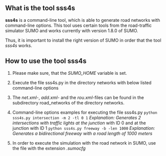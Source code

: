 ## What is the tool sss4s 

 **sss4s** is a command-line tool, which is able to generate road networks with command-line options. This tool uses certain tools from the road-traffic simulator SUMO and works currently with version 1.8.0 of SUMO.

 Thus, it is important to install the right version of SUMO in order that the tool *sss4s* works.


## How to use the tool sss4s

1. Please make sure, that the *SUMO_HOME* variable is set.

2. Execute the file sss4s.py in the directory networks with below listed
command-line options

3. The *net.xml*-, *add.xml*- and the *rou.xml*-files can be found in the subdirectory
road_networks of the directory networks.

4. Command-line options examples for executing the file sss4s.py
    ``` python sss4s.py intersection -m 2 -tl 0 1 ```
*Explanation: Generates 2 intersections with traffic lights at the junction*
with ID 0 and at the junction with ID 1
    ``` python sss4s.py freeway -b -len 1000 ```
*Explanation: Generates a bidirectional freeway with a road length
of 1000 meters*

5. In order to execute the simulation with the road network in SUMO, use the file with the
extension *.sumocfg*

